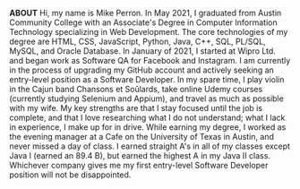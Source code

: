 **ABOUT**
Hi, my name is Mike Perron. In May 2021, I graduated from Austin Community College with an Associate's Degree in Computer Information Technology specializing in Web Development. The core technologies of my degree are HTML, CSS, JavaScript, Python, Java, C++, SQL, PL/SQL, MySQL, and Oracle Database.
In January of 2021, I started at Wipro Ltd. and began work as Software QA for Facebook and Instagram. I am currently in the process of upgrading my GitHub account and actively seeking an entry-level position as a Software Developer.
In my spare time, I play violin in the Cajun band Chansons et Soûlards, take online Udemy courses (currently studying Selenium and Appium), and travel as much as possible with my wife.
My key strengths are that I stay focused until the job is complete, and that I love researching what I do not understand; what I lack in experience, I make up for in drive. While earning my degree, I worked as the evening manager at a Cafe on the University of Texas in Austin, and never missed a day of class. I earned straight A's in all of my classes except Java I (earned an 89.4 B), but earned the highest A in my Java II class.
Whichever company gives me my first entry-level Software Developer position will not be disappointed.
